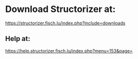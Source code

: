 
# Download Structorizer at:

https://structorizer.fisch.lu/index.php?include=downloads

## Help at:
https://help.structorizer.fisch.lu/index.php?menu=153&page=
